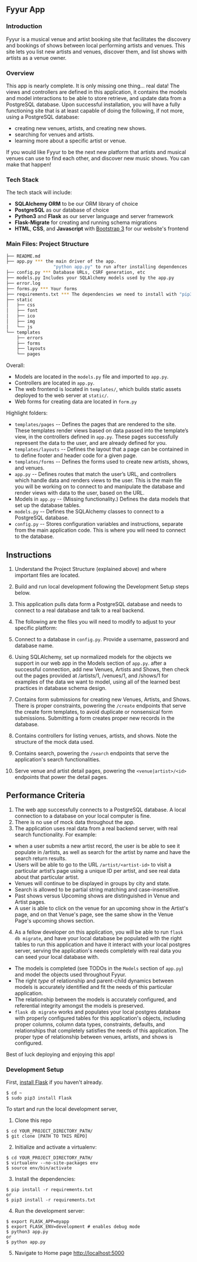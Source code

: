 Fyyur App
-----

### Introduction

Fyyur is a musical venue and artist booking site that facilitates the discovery and bookings of shows between local performing artists and venues. This site lets you list new artists and venues, discover them, and list shows with artists as a venue owner.

### Overview

This app is nearly complete. It is only missing one thing… real data! The views and controllers are defined in this application, it contains the models and model interactions to be able to store retrieve, and update data from a PostgreSQL database. Upon successful installation, you will have a fully functioning site that is at least capable of doing the following, if not more, using a PostgreSQL database:

* creating new venues, artists, and creating new shows.
* searching for venues and artists.
* learning more about a specific artist or venue.

If you would like Fyyur to be the next new platform that artists and musical venues can use to find each other, and discover new music shows. You can make that happen!

### Tech Stack

The tech stack will include:

* **SQLAlchemy ORM** to be our ORM library of choice
* **PostgreSQL** as our database of choice
* **Python3** and **Flask** as our server language and server framework
* **Flask-Migrate** for creating and running schema migrations
* **HTML**, **CSS**, and **Javascript** with [Bootstrap 3](https://getbootstrap.com/docs/3.4/customize/) for our website's frontend

### Main Files: Project Structure

  ```sh
  ├── README.md
  ├── app.py *** the main driver of the app. 
                    "python app.py" to run after installing dependences
  ├── config.py *** Database URLs, CSRF generation, etc
  ├── models.py Includes your SQLAlchemy models used by the app.py
  ├── error.log  
  ├── forms.py *** Your forms
  ├── requirements.txt *** The dependencies we need to install with "pip3 install -r requirements.txt"
  ├── static
  │   ├── css 
  │   ├── font
  │   ├── ico
  │   ├── img
  │   └── js
  └── templates
      ├── errors
      ├── forms
      ├── layouts
      └── pages
  ```

Overall:
* Models are located in the `models.py` file and imported to `app.py`.
* Controllers are located in `app.py`.
* The web frontend is located in `templates/`, which builds static assets deployed to the web server at `static/`.
* Web forms for creating data are located in `form.py`


Highlight folders:
* `templates/pages` -- Defines the pages that are rendered to the site. These templates render views based on data passed into the template’s view, in the controllers defined in `app.py`. These pages successfully represent the data to the user, and are already defined for you.
* `templates/layouts` -- Defines the layout that a page can be contained in to define footer and header code for a given page.
* `templates/forms` -- Defines the forms used to create new artists, shows, and venues.
* `app.py` -- Defines routes that match the user’s URL, and controllers which handle data and renders views to the user. This is the main file you will be working on to connect to and manipulate the database and render views with data to the user, based on the URL.
* Models in `app.py` -- (Missing functionality.) Defines the data models that set up the database tables.
* `models.py` -- Defines the SQLAlchemy classes to connect to a PostgreSQL database.
* `config.py` -- Stores configuration variables and instructions, separate from the main application code. This is where you will need to connect to the database.


Instructions
-----

1. Understand the Project Structure (explained above) and where important files are located.
2. Build and run local development following the Development Setup steps below.
3. This application pulls data form a PostgreSQL database and needs to connect to a real database and talk to a real backend.
3. The following are the files you will need to modify to adjust to your specific platform:

  1. Connect to a database in `config.py`. Provide a username, password and database name.
  2. Using SQLAlchemy, set up normalized models for the objects we support in our web app in the Models section of `app.py`. after a successful connection, add new Venues, Artists and Shows, then check out the  pages provided at /artists/1, /venues/1, and /shows/1 for examples of the data we want to model, using all of the learned best practices in database schema design.
  3. Contains form submissions for creating new Venues, Artists, and Shows. There is proper constraints, powering the `/create` endpoints that serve the create form templates, to avoid duplicate or nonsensical form submissions. Submitting a form creates proper new records in the database.
  4. Contains controllers for listing venues, artists, and shows. Note the structure of the mock data used.
  5. Contains search, powering the `/search` endpoints that serve the application's search functionalities.
  6. Serve venue and artist detail pages, powering the `<venue|artist>/<id>` endpoints that power the detail pages.


Performance Criteria
-----

1. The web app successfully connects to a PostgreSQL database. A local connection to a database on your local computer is fine.
2. There is no use of mock data throughout the app.
3. The application uses real data from a real backend server, with real search functionality. For example:
  * when a user submits a new artist record, the user is be able to see it populate in /artists, as well as search for the artist by name and have the search return results.
  * Users will be able to go to the URL `/artist/<artist-id>` to visit a particular artist’s page using a unique ID per artist, and see real data about that particular artist.
  * Venues will continue to be displayed in groups by city and state.
  * Search is allowed to be partial string matching and case-insensitive.
  * Past shows versus Upcoming shows are distinguished in Venue and Artist pages.
  * A user is able to click on the venue for an upcoming show in the Artist's page, and on that Venue's page, see the same show in the Venue Page's upcoming shows section.
4. As a fellow developer on this application, you will be able to run `flask db migrate`, and have your local database be populated with the right tables to run this application and have it interact with your local postgres server, serving the application's needs completely with real data you can seed your local database with.
  * The models is completed (see TODOs in the `Models` section of `app.py`) and model the objects used throughout Fyyur.
  * The right _type_ of relationship and parent-child dynamics between models is accurately identified and fit the needs of this particular application.
  * The relationship between the models is accurately configured, and referential integrity amongst the models is preserved.
  * `flask db migrate`  works and populates your local postgres database with properly configured tables for this application's objects, including proper columns, column data types, constraints, defaults, and relationships that completely satisfies the needs of this application. The proper type of relationship between venues, artists, and shows is configured.


Best of luck deploying and enjoying this app!

### Development Setup

First, [install Flask](http://flask.pocoo.org/docs/1.0/installation/#install-flask) if you haven't already.

  ```
  $ cd ~
  $ sudo pip3 install Flask
  ```

To start and run the local development server,

1. Clone this repo
  ```
  $ cd YOUR_PROJECT_DIRECTORY_PATH/
  $ git clone [PATH TO THIS REPO]
  ```

2. Initialize and activate a virtualenv:
  ```
  $ cd YOUR_PROJECT_DIRECTORY_PATH/
  $ virtualenv --no-site-packages env
  $ source env/bin/activate
  ```

3. Install the dependencies:
  ```
  $ pip install -r requirements.txt
  or
  $ pip3 install -r requirements.txt
  ```

4. Run the development server:
  ```
  $ export FLASK_APP=myapp
  $ export FLASK_ENV=development # enables debug mode
  $ python3 app.py
  or
  $ python app.py
  ```

5. Navigate to Home page [http://localhost:5000](http://localhost:5000)
